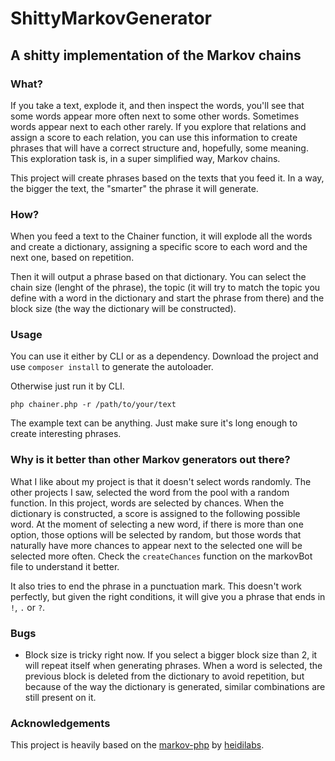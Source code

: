 # ShittyMarkovGenerator
## A shitty implementation of the Markov chains

### What?

If you take a text, explode it, and then inspect the words, you'll see that some words appear more often next to some 
other words. Sometimes words appear next to each other rarely. If you explore that relations and assign a score to each
relation, you can use this information to create phrases that will have a correct structure and, hopefully, some meaning. This exploration task
is, in a super simplified way, Markov chains.

This project will create phrases based on the texts that you feed it. In a way, the bigger the text, the "smarter" the 
phrase it will generate.

### How?

When you feed a text to the Chainer function, it will explode all the words and create a dictionary, assigning a
specific score to each word and the next one, based on repetition.

Then it will output a phrase based on that dictionary. You can select the chain size (lenght of the phrase), the topic
(it will try to match the topic you define with a word in the dictionary and start the phrase from there) and the block size
(the way the dictionary will be constructed). 

### Usage

You can use it either by CLI or as a dependency. Download the project and use `composer install` to generate the 
autoloader.

Otherwise just run it by CLI.

`php chainer.php -r /path/to/your/text`

The example text can be anything. Just make sure it's long enough to create interesting phrases.

### Why is it better than other Markov generators out there?

What I like about my project is that it doesn't select words randomly. The other projects I saw, selected the word from
the pool with a random function. In this project, words are selected by chances. When the dictionary is constructed, a score
is assigned to the following possible word. At the moment of selecting a new word, if there is more than one option,
those options will be selected by random, but those words that naturally have more chances to appear next to the
selected one will be selected more often. Check the `createChances` function on the markovBot file to understand it better.

It also tries to end the phrase in a punctuation mark. This doesn't work perfectly, but given the right conditions, it
will give you a phrase that ends in `!`, `.` or `?`.

### Bugs

- Block size is tricky right now. If you select a bigger block size than 2, it will repeat itself when generating 
phrases. When a word is selected, the previous block is deleted from the dictionary to avoid repetition, but because
of the way the dictionary is generated, similar combinations are still present on it.

### Acknowledgements

This project is heavily based on the [markov-php](https://github.com/heidilabs/markov-php/) by [heidilabs](https://github.com/heidilabs).